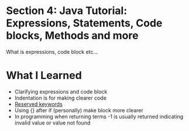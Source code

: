 # Section 4: Java Tutorial: Expressions, Statements, Code blocks, Methods and more

What is expressions, code block etc...

# What I Learned
* Clarifying expressions and code block
* Indentation is for making clearer code
* [Reserved keywords](https://en.wikipedia.org/wiki/List_of_Java_keywords) 
* Using {} after if (personally) make block more clearer 
* In programming when returning terms -1 is usually returned indicating invalid value or value not found




